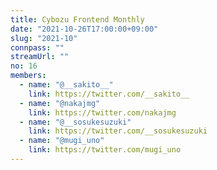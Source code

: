 ```yaml
---
title: Cybozu Frontend Monthly
date: "2021-10-26T17:00:00+09:00"
slug: "2021-10"
connpass: ""
streamUrl: ""
no: 16
members:
  - name: "@__sakito__"
    link: https://twitter.com/__sakito__
  - name: "@nakajmg"
    link: https://twitter.com/nakajmg
  - name: "@__sosukesuzuki"
    link: https://twitter.com/__sosukesuzuki
  - name: "@mugi_uno"
    link: https://twitter.com/mugi_uno
---
```

